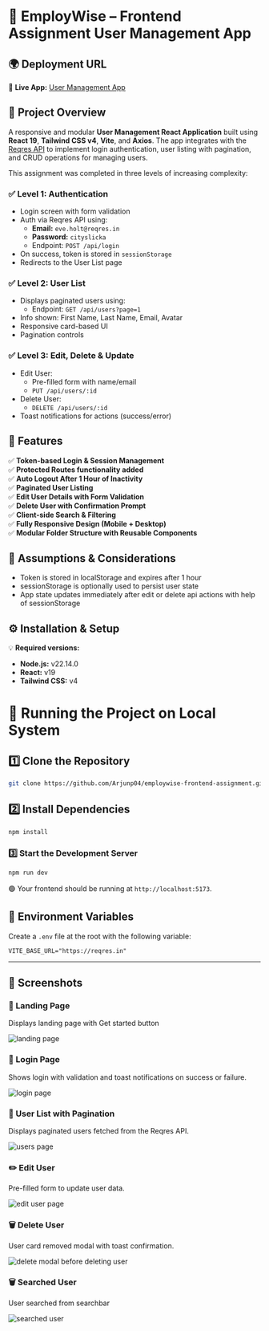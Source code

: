 # 👥 EmployWise – Frontend Assignment User Management App


## 🌍 Deployment URL  
🔗 **Live App:** [User Management App](https://employwise-userpanel.vercel.app)


## 🚀 Project Overview  
A responsive and modular **User Management React Application** built using **React 19**, **Tailwind CSS v4**, **Vite**, and **Axios**. The app integrates with the [Reqres API](https://reqres.in/) to implement login authentication, user listing with pagination, and CRUD operations for managing users.

This assignment was completed in three levels of increasing complexity:

### ✅ Level 1: Authentication  
- Login screen with form validation  
- Auth via Reqres API using:  
  - **Email:** `eve.holt@reqres.in`  
  - **Password:** `cityslicka`  
  - Endpoint: `POST /api/login`  
- On success, token is stored in `sessionStorage`  
- Redirects to the User List page  

### ✅ Level 2: User List  
- Displays paginated users using:  
  - Endpoint: `GET /api/users?page=1`  
- Info shown: First Name, Last Name, Email, Avatar  
- Responsive card-based UI  
- Pagination controls  

### ✅ Level 3: Edit, Delete & Update  
- Edit User:  
  - Pre-filled form with name/email  
  - `PUT /api/users/:id`  
- Delete User:  
  - `DELETE /api/users/:id`  
- Toast notifications for actions (success/error)


## 🌟 Features  

✅ **Token-based Login & Session Management**  
✅ **Protected Routes functionality added**  
✅ **Auto Logout After 1 Hour of Inactivity**  
✅ **Paginated User Listing**  
✅ **Edit User Details with Form Validation**  
✅ **Delete User with Confirmation Prompt**  
✅ **Client-side Search & Filtering**  
✅ **Fully Responsive Design (Mobile + Desktop)**  
✅ **Modular Folder Structure with Reusable Components**  
 


## 📌 Assumptions & Considerations  
- Token is stored in localStorage and expires after 1 hour  
- sessionStorage is optionally used to persist user state  
- App state updates immediately after edit or delete api actions with help of sessionStorage


## ⚙️ Installation & Setup

💡 **Required versions:**  
- **Node.js:** v22.14.0  
- **React:** v19  
- **Tailwind CSS:** v4


# 🚀 Running the Project on Local System

## 1️⃣ Clone the Repository
```sh
git clone https://github.com/Arjunp04/employwise-frontend-assignment.git
```

## 2️⃣  Install Dependencies
```sh
npm install
```

### 3️⃣ Start the Development Server
```sh
npm run dev
```

🟢 Your frontend should be running at `http://localhost:5173`.

## 📁 Environment Variables

Create a `.env` file at the root with the following variable:

```env
VITE_BASE_URL="https://reqres.in"
```

---

## 📸 Screenshots

### 🔐 Landing Page  
Displays landing page with Get started button  

![landing page](https://github.com/user-attachments/assets/c0a7f455-3857-4ecd-8ac4-a646c1bbca36)


### 🔐 Login Page  
Shows login with validation and toast notifications on success or failure.  

![login page](https://github.com/user-attachments/assets/af0004bb-ebec-4ad2-94bc-b627948cce49)


### 📄 User List with Pagination  
Displays paginated users fetched from the Reqres API.  

![users page](https://github.com/user-attachments/assets/51bde4b7-ef17-44af-907e-16989b534d4c)


### ✏️ Edit User  
Pre-filled form to update user data.  

![edit user page](https://github.com/user-attachments/assets/2e6c0da2-b70c-44f2-8e94-0cf9bdbdea81)


### 🗑️ Delete User  
User card removed modal with toast confirmation.

![delete modal before deleting user](https://github.com/user-attachments/assets/d5cc0600-8704-4938-951b-a4ce81bb5326)


### 🗑️ Searched User  
User searched from searchbar 

![searched user](https://github.com/user-attachments/assets/7851607d-ece4-4167-a27e-c27c652c1a12)
